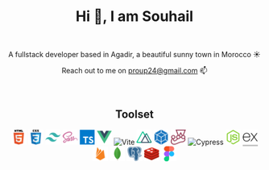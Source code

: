 <h1 align="center">Hi 👋, I am Souhail</h1>

<!--
**proup24/proup24** is a ✨ _special_ ✨ repository because its `README.md` (this file) appears on your GitHub profile.

Here are some ideas to get you started:

- 🔭 I’m currently working on ...
- 🌱 I’m currently learning ...
- 👯 I’m looking to collaborate on ...
- 🤔 I’m looking for help with ...
- 💬 Ask me about ...
- 📫 How to reach me: ...
- 😄 Pronouns: ...
- ⚡ Fun fact: ...
-->
<br>
<p align="center">A fullstack developer based in Agadir, a beautiful sunny town in Morocco ☀</p>
<p align="center">Reach out to me on <a href="mailto:proup24@gmail.com">proup24@gmail.com</a> 📫</p>
<br>
<h2 align="center">Toolset</h2>
<div align="center">
  <img src="https://github.com/devicons/devicon/blob/master/icons/html5/html5-original-wordmark.svg" alt="HTML" style="width: 30px">
  <img src="https://github.com/devicons/devicon/blob/master/icons/css3/css3-original-wordmark.svg" alt="CSS" style="width: 30px">
  <img src="https://github.com/devicons/devicon/blob/master/icons/tailwindcss/tailwindcss-plain.svg" alt="TailwindCSS" style="width: 30px">
  <img src="https://github.com/devicons/devicon/blob/master/icons/sass/sass-original.svg" alt="Sass" style="width: 30px">
  <img src="https://github.com/devicons/devicon/blob/master/icons/typescript/typescript-original.svg" alt="Typescript" style="width: 30px">
  <img src="https://github.com/devicons/devicon/blob/master/icons/vuejs/vuejs-original.svg" alt="VueJs" style="width: 30px">
  <img src="https://camo.githubusercontent.com/61e102d7c605ff91efedb9d7e47c1c4a07cef59d3e1da202fd74f4772122ca4e/68747470733a2f2f766974656a732e6465762f6c6f676f2e737667" alt="Vite" style="width: 30px">
  <img src="https://github.com/devicons/devicon/blob/master/icons/nuxtjs/nuxtjs-original.svg" alt="NuxtJs" style="width: 30px">
  <img src="https://github.com/devicons/devicon/blob/master/icons/webpack/webpack-plain.svg" alt="Webpack" style="width: 30px">
  <img src="https://github.com/devicons/devicon/blob/master/icons/jest/jest-plain.svg" alt="Jest" style="width: 30px">
  <img src="https://github.com/cypress-io/cypress-icons/blob/master/src/logo/cypress-io-logo-round.svg" alt="Cypress" style="width: 30px">
  <img src="https://github.com/devicons/devicon/blob/master/icons/nodejs/nodejs-original.svg" alt="NodeJs" style="width: 30px">
  <div style="display: inline-block; background-color: #C4C4C4"><img src="https://github.com/devicons/devicon/blob/master/icons/express/express-original.svg" alt="ExpressJs" style="width: 30px"></div>
  <img src="https://github.com/devicons/devicon/blob/master/icons/firebase/firebase-plain.svg" alt="Firebase" style="width: 30px">
  <img src="https://github.com/devicons/devicon/blob/master/icons/mongodb/mongodb-original.svg" alt="MongoDB" style="width: 30px">
  <img src="https://github.com/devicons/devicon/blob/master/icons/postgresql/postgresql-plain.svg" alt="PostgreSQL" style="width: 30px">
  <img src="https://github.com/devicons/devicon/blob/master/icons/redis/redis-original.svg" alt="Redis" style="width: 30px">
  <img src="https://github.com/devicons/devicon/blob/master/icons/figma/figma-original.svg" alt="Figma" style="width: 30px">
</div>
